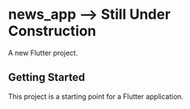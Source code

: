 # news_app --> Still Under Construction

A new Flutter project.

## Getting Started

This project is a starting point for a Flutter application.



